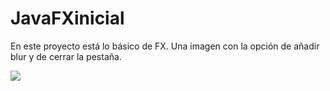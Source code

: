 # JavaFXinicial
En este proyecto está lo básico de FX. Una imagen con la opción de añadir blur y de cerrar la pestaña.

![](/img/img_read_me.jpg)

